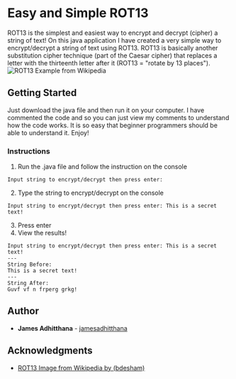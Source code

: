 # Easy and Simple ROT13
ROT13 is the simplest and easiest way to encrypt and decrypt (cipher) a string of text! On this java application I have created a very simple way to encrypt/decrypt a string of text using ROT13. ROT13 is basically another substitution cipher technique (part of the Caesar cipher) that replaces a letter with the thirteenth letter after it (ROT13 = "rotate by 13 places").
![ROT13 Example from Wikipedia](https://upload.wikimedia.org/wikipedia/commons/3/33/ROT13_table_with_example.svg)

## Getting Started

Just download the java file and then run it on your computer. I have commented the code and so you can just view my comments to understand how the code works. It is so easy that beginner programmers should be able to understand it.
Enjoy!


### Instructions

1. Run the .java file and follow the instruction on the console
```
Input string to encrypt/decrypt then press enter: 
```
2. Type the string to encrypt/decrypt on the console
```
Input string to encrypt/decrypt then press enter: This is a secret text!
```
3. Press enter
4. View the results!
```
Input string to encrypt/decrypt then press enter: This is a secret text!
---
String Before:
This is a secret text!
---
String After:
Guvf vf n frperg grkg!

```

## Author

* **James Adhitthana** - [jamesadhitthana](https://github.com/jamesadhitthana)

## Acknowledgments

* [ROT13 Image from Wikipedia by (bdesham) ](https://en.wikipedia.org/wiki/ROT13#/media/File:ROT13_table_with_example.svg)
